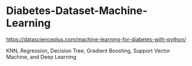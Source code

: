 # Diabetes-Dataset-Machine-Learning

https://datascienceplus.com/machine-learning-for-diabetes-with-python/

KNN, Regression, Decision Tree, Gradient Boosting, Support Vector Machine, and Deep Learning
